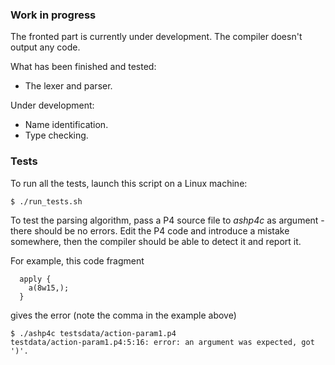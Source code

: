 ### Work in progress
The fronted part is currently under development. The compiler doesn't output any code. 

What has been finished and tested:
  - The lexer and parser. 
  
Under development:
  - Name identification.
  - Type checking.

### Tests

To run all the tests, launch this script on a Linux machine:

```$ ./run_tests.sh```

To test the parsing algorithm, pass a P4 source file to *ashp4c* as argument - there should be no errors. Edit the P4 code and introduce a mistake somewhere, then the compiler should be able to detect it and report it.

For example, this code fragment

```
  apply {
    a(8w15,);
  }
```
gives the error (note the comma in the example above)

```
$ ./ashp4c testsdata/action-param1.p4
testdata/action-param1.p4:5:16: error: an argument was expected, got ')'.
```

